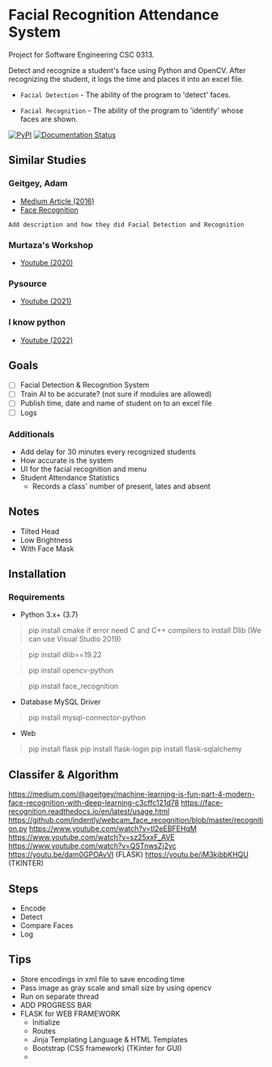# Facial Recognition Attendance System
Project for Software Engineering CSC 0313.

Detect and recognize a student's face using Python and OpenCV. After recognizing the student, it logs the time and places it into an excel file.

- `Facial Detection` - The ability of the program to 'detect' faces.

- `Facial Recognition` - The ability of the program to 'identify' whose faces are shown.

[![PyPI](https://img.shields.io/pypi/v/face_recognition.svg)](https://pypi.python.org/pypi/face_recognition)
[![Documentation Status](https://readthedocs.org/projects/face-recognition/badge/?version=latest)](http://face-recognition.readthedocs.io/en/latest/?badge=latest)

## Similar Studies
### Geitgey, Adam 
- [Medium Article (2016)](https://medium.com/@ageitgey/machine-learning-is-fun-part-4-modern-face-recognition-with-deep-learning-c3cffc121d78)
- [Face Recognition](https://github.com/ageitgey/face_recognition)

`Add description and how they did Facial Detection and Recognition`

### Murtaza's Workshop
- [Youtube (2020)](https://www.youtube.com/watch?v=sz25xxF_AVE)

### Pysource
- [Youtube (2021)](https://www.youtube.com/watch?v=5yPeKQzCPdI)

### I know python
- [Youtube (2022)](https://www.youtube.com/watch?v=A6464U4bPPQ)

## Goals
- [ ] Facial Detection & Recognition System
- [ ] Train AI to be accurate? (not sure if modules are allowed)
- [ ] Publish time, date and name of student on to an excel file 
- [ ] Logs

### Additionals
- Add delay for 30 minutes every recognized students
- How accurate is the system
-  UI for the facial recognition and menu 
-  Student Attendance Statistics
   - Records a class' number of present, lates and absent

## Notes
- Tilted Head
- Low Brightness
- With Face Mask

## Installation
### Requirements
- Python 3.x+ (3.7)
> pip install cmake
>     if error need C and C++ compilers to install Dlib (We can use Visual Studio 2019)

> pip install dlib==19.22

> pip install opencv-python

> pip install face_recognition

- Database MySQL Driver
> pip install mysql-connector-python

- Web
> pip install flask
> pip install flask-login
> pip install flask-sqlalchemy

## Classifer & Algorithm
https://medium.com/@ageitgey/machine-learning-is-fun-part-4-modern-face-recognition-with-deep-learning-c3cffc121d78
https://face-recognition.readthedocs.io/en/latest/usage.html
https://github.com/indently/webcam_face_recognition/blob/master/recognition.py
https://www.youtube.com/watch?v=tl2eEBFEHqM
https://www.youtube.com/watch?v=sz25xxF_AVE
https://www.youtube.com/watch?v=QSTnwsZj2yc
https://youtu.be/dam0GPOAvVI (FLASK)
https://youtu.be/iM3kjbbKHQU (TKINTER)

## Steps
- Encode
- Detect
- Compare Faces
- Log

## Tips
- Store encodings in xml file to save encoding time
- Pass image as gray scale and small size by using opencv
- Run on separate thread
- ADD PROGRESS BAR
- FLASK for WEB FRAMEWORK
  - Initialize
  - Routes
  - Jinja Templating Language & HTML Templates
  - Bootstrap (CSS framework) (TKinter for GUI)
  - 